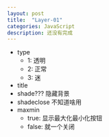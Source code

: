 ```yaml
---
layout: post
title:  "Layer-01"
categories: JavaScript
description: 还没有完成
---
```


-   type
    -   1: 透明
    -   2: 正常
    -   3: 迷
-   title
-   shade??? 隐藏背景
-   shadeclose 不知道啥用
-   maxmin
    -   true: 显示最大化最小化按钮
    -   false: 就一个关闭
